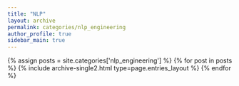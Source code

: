 ```yaml
---
title: "NLP"
layout: archive
permalink: categories/nlp_engineering
author_profile: true
sidebar_main: true
---
```


{% assign posts = site.categories['nlp_engineering'] %}
{% for post in posts %} {% include archive-single2.html type=page.entries_layout %} {% endfor %}